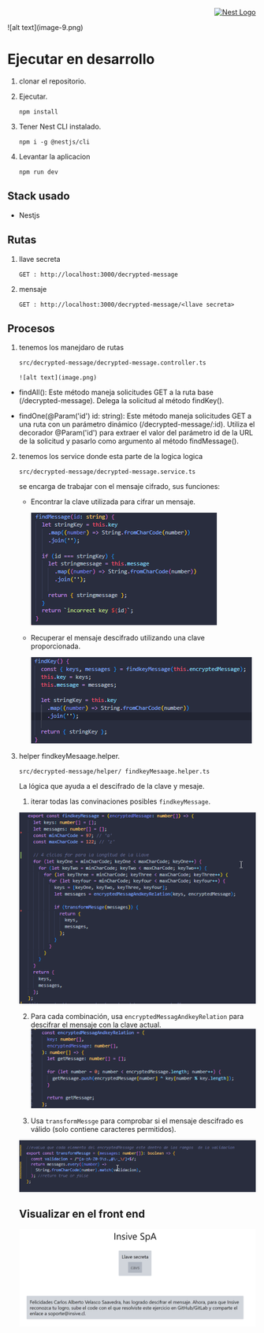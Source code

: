 <p align="right">
  <a href="http://nestjs.com/" target="blank"><img src="https://nestjs.com/img/logo-small.svg" width="100" alt="Nest Logo" /></a>
</p>
![alt text](image-9.png)


# Ejecutar en desarrollo

1. clonar el repositorio.

2. Ejecutar.

    ```
    npm install
    ```
3. Tener Nest CLI instalado.

    ```
    npm i -g @nestjs/cli
    ```
4. Levantar la aplicacion

    ~~~
    npm run dev
    ~~~

## Stack  usado
* Nestjs

## Rutas
1. llave secreta
    ```
    GET : http://localhost:3000/decrypted-message

    ```
2. mensaje
    ```
    GET : http://localhost:3000/decrypted-message/<llave secreta>

    ```

  
## Procesos
 1. tenemos los manejdaro de rutas
    ```
    src/decrypted-message/decrypted-message.controller.ts
    ```
        ![alt text](image.png)

   *  findAll(): Este método maneja solicitudes GET a la ruta base (/decrypted-message). Delega la solicitud al método findKey().

   * findOne(@Param('id') id: string): Este método maneja solicitudes GET a una ruta con un parámetro dinámico (/decrypted-message/:id). Utiliza el decorador @Param('id') para extraer el valor del parámetro id de la URL de la solicitud y pasarlo como argumento al método findMessage().

   

 2. tenemos los service donde esta parte de la logica logica

    ```
    src/decrypted-message/decrypted-message.service.ts
    ```
    se encarga de trabajar con el mensaje cifrado, sus funciones:

    * Encontrar la clave utilizada para cifrar un mensaje.

        ![alt text](image-3.png)

    * Recuperar el mensaje descifrado utilizando una clave proporcionada.

        ![alt text](image-2.png)

 3. helper findkeyMesaage.helper.

 
    ```
    src/decrypted-message/helper/ findkeyMesaage.helper.ts
    ```
    La lógica  que ayuda a el descifrado de la clave y mesaje.
    
    1. iterar todas las convinaciones posibles  ``findkeyMessage``.

    ![alt text](image-4.png)

    2. Para cada combinación, usa ``encryptedMessagAndkeyRelation`` para descifrar el mensaje con la clave actual.
    ![alt text](image-5.png)

    3. Usa ``transformMessge`` para comprobar si el mensaje descifrado es válido (solo contiene caracteres permitidos).

    ![alt text](image-6.png)


    ## Visualizar en el front end

    ![alt text](image-7.png)